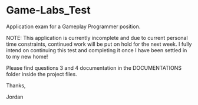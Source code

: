 # Game-Labs_Test
Application exam for a Gameplay Programmer position. 

NOTE:
This application is currently incomplete and due to current personal time constraints, continued work will be put on hold for the next week. 
I fully intend on continuing this test and completing it once I have been settled in to my new home! 

Please find questions 3 and 4 documentation in the DOCUMENTATIONS folder inside the project files. 

Thanks, 

Jordan 
